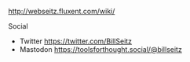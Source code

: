 http://webseitz.fluxent.com/wiki/

Social
* Twitter https://twitter.com/BillSeitz
* Mastodon https://toolsforthought.social/@billseitz


